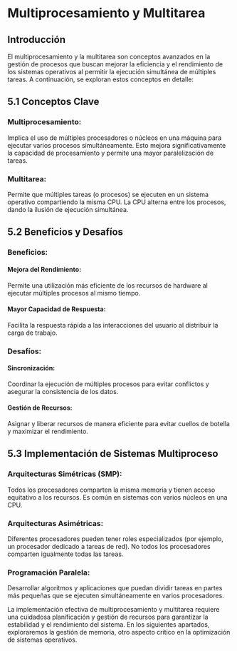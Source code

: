 # Multiprocesamiento y Multitarea
## Introducción
El multiprocesamiento y la multitarea son conceptos avanzados en la gestión de procesos que buscan mejorar la eficiencia y el rendimiento de los sistemas operativos al permitir la ejecución simultánea de múltiples tareas. A continuación, se exploran estos conceptos en detalle:
## 5.1 Conceptos Clave
### Multiprocesamiento: 
 Implica el uso de múltiples procesadores o núcleos en una máquina para ejecutar varios procesos simultáneamente. Esto mejora significativamente la capacidad de procesamiento y permite una mayor paralelización de tareas.
 ### Multitarea: 
 Permite que múltiples tareas (o procesos) se ejecuten en un sistema operativo compartiendo la misma CPU. La CPU alterna entre los procesos, dando la ilusión de ejecución simultánea.
 ## 5.2 Beneficios y Desafíos
 ### Beneficios:
#### Mejora del Rendimiento: 
Permite una utilización más eficiente de los recursos de hardware al ejecutar múltiples procesos al mismo tiempo.
#### Mayor Capacidad de Respuesta: 
Facilita la respuesta rápida a las interacciones del usuario al distribuir la carga de trabajo.
### Desafíos:
#### Sincronización:
Coordinar la ejecución de múltiples procesos para evitar conflictos y asegurar la consistencia de los datos.
#### Gestión de Recursos:
Asignar y liberar recursos de manera eficiente para evitar cuellos de botella y maximizar el rendimiento.
## 5.3 Implementación de Sistemas Multiproceso
### Arquitecturas Simétricas (SMP): 
Todos los procesadores comparten la misma memoria y tienen acceso equitativo a los recursos. Es común en sistemas con varios núcleos en una CPU.
### Arquitecturas Asimétricas:
 Diferentes procesadores pueden tener roles especializados (por ejemplo, un procesador dedicado a tareas de red). No todos los procesadores comparten igualmente todas las tareas.
 ### Programación Paralela: 
 Desarrollar algoritmos y aplicaciones que puedan dividir tareas en partes más pequeñas que se ejecuten simultáneamente en varios procesadores.
 
 La implementación efectiva de multiprocesamiento y multitarea requiere una cuidadosa planificación y gestión de recursos para garantizar la estabilidad y el rendimiento del sistema. En los siguientes apartados, exploraremos la gestión de memoria, otro aspecto crítico en la optimización de sistemas operativos.
